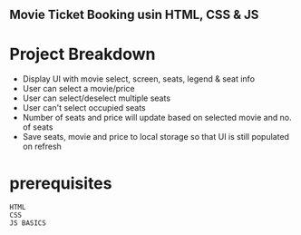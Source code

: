 ## Movie Ticket Booking usin HTML, CSS & JS

# Project Breakdown

- Display UI with movie select, screen, seats, legend & seat info
- User can select a movie/price
- User can select/deselect multiple seats
- User can't select occupied seats
- Number of seats and price will update based on selected movie and no. of seats
- Save seats, movie and price to local storage so that UI is still populated on refresh

# prerequisites

    HTML
    CSS
    JS BASICS

